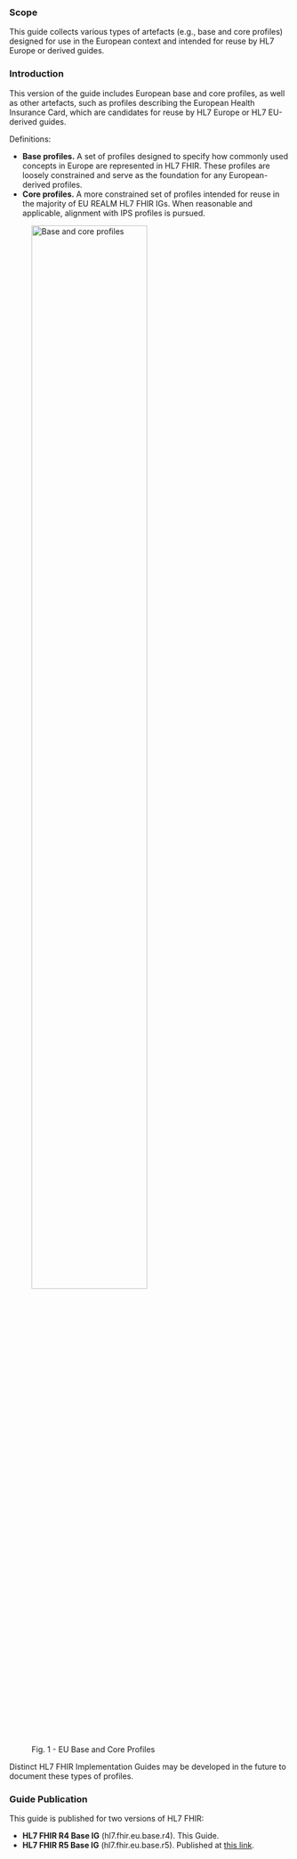 ### Scope

This guide collects various types of artefacts (e.g., base and core profiles) designed for use in the European context and intended for reuse by HL7 Europe or derived guides.

### Introduction

This version of the guide includes European base and core profiles, as well as other artefacts, such as profiles describing the European Health Insurance Card, which are candidates for reuse by HL7 Europe or HL7 EU-derived guides.


Definitions:

- **Base profiles.** A set of profiles designed to specify how commonly used concepts in Europe are represented in HL7 FHIR. These profiles are loosely constrained and serve as the foundation for any European-derived profiles.
- **Core profiles.** A more constrained set of profiles intended for reuse in the majority of EU REALM HL7 FHIR IGs. When reasonable and applicable, alignment with IPS profiles is pursued.


<div>
  <p></p>
  <figure>
    <img src="home-1.png" alt="Base and core profiles" width="70%"/>
    <figcaption>Fig. 1 - EU Base and Core Profiles</figcaption>
  </figure>
  <p></p>
</div>

Distinct HL7 FHIR Implementation Guides may be developed in the future to document these types of profiles.


### Guide Publication

This guide is published for two versions of HL7 FHIR:

- **HL7 FHIR R4 Base IG** (hl7.fhir.eu.base.r4). This Guide.
- **HL7 FHIR R5 Base IG** (hl7.fhir.eu.base.r5). Published at [this link](https://build.fhir.org/ig/hl7-eu/base-r5).



